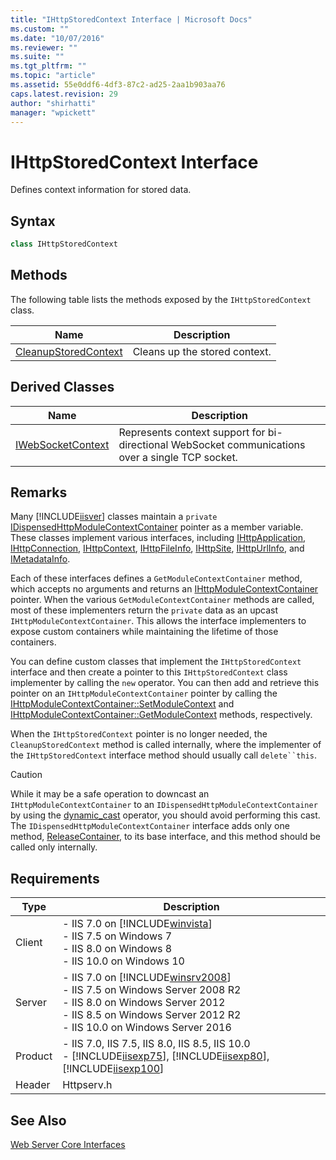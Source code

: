 ```yaml
---
title: "IHttpStoredContext Interface | Microsoft Docs"
ms.custom: ""
ms.date: "10/07/2016"
ms.reviewer: ""
ms.suite: ""
ms.tgt_pltfrm: ""
ms.topic: "article"
ms.assetid: 55e0ddf6-4df3-87c2-ad25-2aa1b903aa76
caps.latest.revision: 29
author: "shirhatti"
manager: "wpickett"
---
```

# IHttpStoredContext Interface
Defines context information for stored data.  
  
## Syntax  
  
```cpp  
class IHttpStoredContext  
```  
  
## Methods  
 The following table lists the methods exposed by the `IHttpStoredContext` class.  
  
|Name|Description|  
|----------|-----------------|  
|[CleanupStoredContext](../../web-development-reference\native-code-api-reference/ihttpstoredcontext-cleanupstoredcontext-method.md)|Cleans up the stored context.|  
  
## Derived Classes  
  
|Name|Description|  
|----------|-----------------|  
|[IWebSocketContext](../../web-development-reference\native-code-api-reference/iwebsocketcontext-interface.md)|Represents context support for bi-directional WebSocket communications over a single TCP socket.|  
  
## Remarks  
 Many [!INCLUDE[iisver](../../wmi-provider/includes/iisver-md.md)] classes maintain a `private` [IDispensedHttpModuleContextContainer](../../web-development-reference\native-code-api-reference/idispensedhttpmodulecontextcontainer-interface.md) pointer as a member variable. These classes implement various interfaces, including [IHttpApplication](../../web-development-reference\native-code-api-reference/ihttpapplication-interface.md), [IHttpConnection](../../web-development-reference\native-code-api-reference/ihttpconnection-interface.md), [IHttpContext](../../web-development-reference\native-code-api-reference/ihttpcontext-interface.md), [IHttpFileInfo](../../web-development-reference\native-code-api-reference/ihttpfileinfo-interface.md), [IHttpSite](../../web-development-reference\native-code-api-reference/ihttpsite-interface.md), [IHttpUrlInfo](../../web-development-reference\native-code-api-reference/ihttpurlinfo-interface.md), and [IMetadataInfo](../../web-development-reference\native-code-api-reference/imetadatainfo-interface.md).  
  
 Each of these interfaces defines a `GetModuleContextContainer` method, which accepts no arguments and returns an [IHttpModuleContextContainer](../../web-development-reference\native-code-api-reference/ihttpmodulecontextcontainer-interface.md) pointer. When the various `GetModuleContextContainer` methods are called, most of these implementers return the `private` data as an upcast `IHttpModuleContextContainer`. This allows the interface implementers to expose custom containers while maintaining the lifetime of those containers.  
  
 You can define custom classes that implement the `IHttpStoredContext` interface and then create a pointer to this `IHttpStoredContext` class implementer by calling the `new` operator. You can then add and retrieve this pointer on an `IHttpModuleContextContainer` pointer by calling the [IHttpModuleContextContainer::SetModuleContext](../../web-development-reference\native-code-api-reference/ihttpmodulecontextcontainer-setmodulecontext-method.md) and [IHttpModuleContextContainer::GetModuleContext](../../web-development-reference\native-code-api-reference/ihttpmodulecontextcontainer-getmodulecontext-method.md) methods, respectively.  
  
 When the `IHttpStoredContext` pointer is no longer needed, the `CleanupStoredContext` method is called internally, where the implementer of the `IHttpStoredContext` interface method should usually call `delete``this`.  
  
> [!CAUTION]
>  While it may be a safe operation to downcast an `IHttpModuleContextContainer` to an `IDispensedHttpModuleContextContainer` by using the [dynamic_cast](http://go.microsoft.com/fwlink/?LinkId=57556) operator, you should avoid performing this cast. The `IDispensedHttpModuleContextContainer` interface adds only one method, [ReleaseContainer](../../web-development-reference\native-code-api-reference/idispensedhttpmodulecontextcontainer-releasecontainer-method.md), to its base interface, and this method should be called only internally.  
  
## Requirements  
  
|Type|Description|  
|----------|-----------------|  
|Client|-   IIS 7.0 on [!INCLUDE[winvista](../../wmi-provider/includes/winvista-md.md)]<br />-   IIS 7.5 on Windows 7<br />-   IIS 8.0 on Windows 8<br />-   IIS 10.0 on Windows 10|  
|Server|-   IIS 7.0 on [!INCLUDE[winsrv2008](../../wmi-provider/includes/winsrv2008-md.md)]<br />-   IIS 7.5 on Windows Server 2008 R2<br />-   IIS 8.0 on Windows Server 2012<br />-   IIS 8.5 on Windows Server 2012 R2<br />-   IIS 10.0 on Windows Server 2016|  
|Product|-   IIS 7.0, IIS 7.5, IIS 8.0, IIS 8.5, IIS 10.0<br />-   [!INCLUDE[iisexp75](../../web-development-reference/native-code-api-reference/includes/iisexp75-md.md)], [!INCLUDE[iisexp80](../../web-development-reference/native-code-api-reference/includes/iisexp80-md.md)], [!INCLUDE[iisexp100](../../web-development-reference/native-code-api-reference/includes/iisexp100-md.md)]|  
|Header|Httpserv.h|  
  
## See Also  
 [Web Server Core Interfaces](../../web-development-reference\native-code-api-reference/web-server-core-interfaces.md)